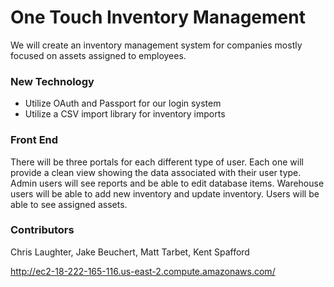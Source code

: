 # One Touch Inventory Management

We will create an inventory management system for companies mostly focused on assets assigned to employees.

### New Technology
*	Utilize OAuth and Passport for our login system
* Utilize a CSV import library for inventory imports
### Front End
There will be three portals for each different type of user. Each one will provide a clean view showing the data associated with their user type. Admin users will see reports and be able to edit database items. Warehouse users will be able to add new inventory and update inventory. Users will be able to see assigned assets.


### Contributors
Chris Laughter, Jake Beuchert, Matt Tarbet, Kent Spafford

http://ec2-18-222-165-116.us-east-2.compute.amazonaws.com/